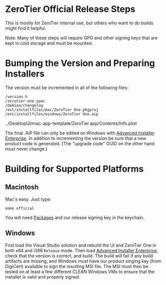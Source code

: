 ZeroTier Official Release Steps
======

This is mostly for ZeroTier internal use, but others who want to do builds might find it helpful.

Note: Many of these steps will require GPG and other signing keys that are kept in cold storage and must be mounted.

# Bumping the Version and Preparing Installers

The version must be incremented in all of the following files:

    /version.h
    /zerotier-one.spec
    /debian/changelog
    /ext/installfiles/mac/ZeroTier One.pkgproj
    /ext/installfiles/windows/ZeroTier One.aip
  ../DesktopUI/mac-app-template/ZeroTier.app/Contents/Info.plist

The final .AIP file can only be edited on Windows with [Advanced Installer Enterprise](http://www.advancedinstaller.com/). In addition to incrementing the version be sure that a new product code is generated. (The "upgrade code" GUID on the other hand must never change.)

# Building for Supported Platforms

## Macintosh

Mac's easy. Just type:

    make official

You will need [Packages](http://s.sudre.free.fr/Software/Packages/about.html) and our release signing key in the keychain.

## Windows

First load the Visual Studio solution and rebuild the UI and ZeroTier One in both x64 and i386 `Release` mode. Then load [Advanced Installer Enterprise](http://www.advancedinstaller.com/), check that the version is correct, and build. The build will fail if any build artifacts are missing, and Windows must have our product singing key (from DigiCert) available to sign the resulting MSI file. The MSI must then be tested on at least a few different CLEAN Windows VMs to ensure that the installer is valid and properly signed.
